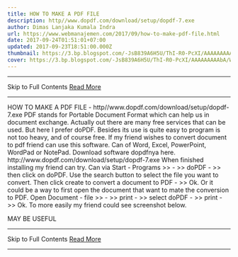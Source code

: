 ```yaml
---
title: HOW TO MAKE A PDF FILE
description: http//www.dopdf.com/download/setup/dopdf-7.exe
author: Dimas Lanjaka Kumala Indra
url: https://www.webmanajemen.com/2017/09/how-to-make-pdf-file.html
date: 2017-09-24T01:51:01+07:00
updated: 2017-09-23T18:51:00.000Z
thumbnail: https://3.bp.blogspot.com/-JsB839A6H5U/ThI-R0-PcXI/AAAAAAAAAbA/W4xMXiJ_2x8/s1600/do-pdf-free.png
cover: https://3.bp.blogspot.com/-JsB839A6H5U/ThI-R0-PcXI/AAAAAAAAAbA/W4xMXiJ_2x8/s1600/do-pdf-free.png
---
```


<hr/> Skip to Full Contents <a href="https://www.webmanajemen.com/2017/09/how-to-make-pdf-file.html" rel="follow" class="button" id="read-more">Read More</a> <hr/> HOW TO MAKE A PDF FILE - http//www.dopdf.com/download/setup/dopdf-7.exe PDF stands for Portable Document Format which can help us in document exchange. 
Actually out there are many free services that can be used. But here I prefer doPDF. Besides its use is quite easy to program is not too heavy, and of course free. 
If my friend wishes to convert document to pdf friend can use this software. 
Can of Word, Excel, PowerPoint, WordPad or NotePad. 
Download software dopdfnya here. 
http://www.dopdf.com/download/setup/dopdf-7.exe 
When finished installing my friend can try. 
 Can via Start - Programs >> - >> doPDF - >> then click on doPDF. Use the search button to select the file you want to convert. Then click create to convert a document to PDF - >> Ok. 
 Or it could be a way to first open the document that want to mate the conversion to PDF. 
 Open Document - file >> - >> print - >> select doPDF - >> print - >> Ok. 
To more easily my friend could see screenshot below. 

MAY BE USEFUL <hr/> Skip to Full Contents <a href="https://www.webmanajemen.com/2017/09/how-to-make-pdf-file.html" rel="follow" class="button" id="read-more">Read More</a> <hr/>